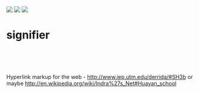<img id="thing" src="https://github.com/silenter/signifier/raw/master/images/icon.png">
<img id="thing" src="https://github.com/silenter/signifier/raw/master/images/icon.png">
<img id="thing" src="https://github.com/silenter/signifier/raw/master/images/icon.png">

signifier
=========

<br />
<br />
<br />

Hyperlink markup for the web - http://www.iep.utm.edu/derrida/#SH3b or maybe http://en.wikipedia.org/wiki/Indra%27s_Net#Huayan_school
